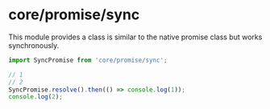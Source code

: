 # core/promise/sync

This module provides a class is similar to the native promise class but works synchronously.

```js
import SyncPromise from 'core/promise/sync';

// 1
// 2
SyncPromise.resolve().then(() => console.log(1));
console.log(2);
```
